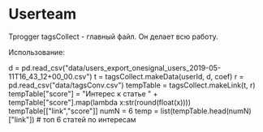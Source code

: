 # Userteam
Tprogger
tagsCollect - главный файл. Он делает всю работу.

Использование:

d = pd.read_csv("data/users_export_onesignal_users_2019-05-11T16_43_12+00_00.csv")
t = tagsCollect.makeData(userId, d, coef)
r = pd.read_csv("data/tagsConv.csv")
tempTable = tagsCollect.makeLink(t, r)
tempTable["score"] = "Интерес к статье " + tempTable["score"].map(lambda x:str(round(float(x))))
tempTable[["link","score"]]
numN = 6
temp = list(tempTable.head(numN)["link"]) # топ 6 статей по интересам
